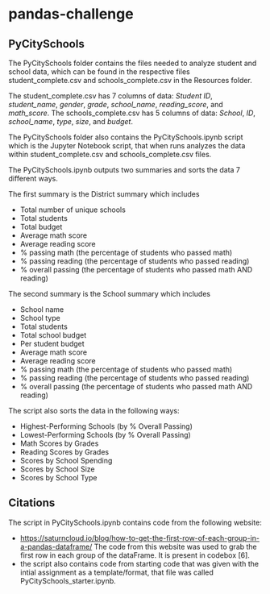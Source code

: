 # pandas-challenge

## PyCitySchools
The PyCitySchools folder contains the files needed to analyze student and school data, which can be found in the respective files student_complete.csv and schools_complete.csv in the Resources folder. 

The student_complete.csv has 7 columns of data: _Student ID_, _student_name_, _gender_, _grade_, _school_name_, _reading_score_, and _math_score_. The schools_complete.csv has 5 columns of data: _School_, _ID_, _school_name_, _type_, _size_, and _budget_.

The PyCitySchools folder also contains the PyCitySchools.ipynb script which is the Jupyter Notebook script, that when runs analyzes the data within student_complete.csv and schools_complete.csv files.

The PyCitySchools.ipynb outputs two summaries and sorts the data 7 different ways.

The first summary is the District summary which includes
- Total number of unique schools
- Total students
- Total budget
- Average math score
- Average reading score
- % passing math (the percentage of students who passed math)
- % passing reading (the percentage of students who passed reading)
- % overall passing (the percentage of students who passed math AND reading)

The second summary is the School summary which includes
- School name
- School type
- Total students
- Total school budget
- Per student budget
- Average math score
- Average reading score
- % passing math (the percentage of students who passed math)
- % passing reading (the percentage of students who passed reading)
- % overall passing (the percentage of students who passed math AND reading)

The script also sorts the data in the following ways:
- Highest-Performing Schools (by % Overall Passing)
- Lowest-Performing Schools (by % Overall Passing)
- Math Scores by Grades
- Reading Scores by Grades
- Scores by School Spending
- Scores by School Size
- Scores by School Type

## Citations
The script in PyCitySchools.ipynb contains code from the following website:
- https://saturncloud.io/blog/how-to-get-the-first-row-of-each-group-in-a-pandas-dataframe/
  The code from this website was used to grab the first row in each group of the dataFrame. It is present in codebox [6].
- the script also contains code from starting code that was given with the intial assignment as a template/format, that file was called PyCitySchools_starter.ipynb.
